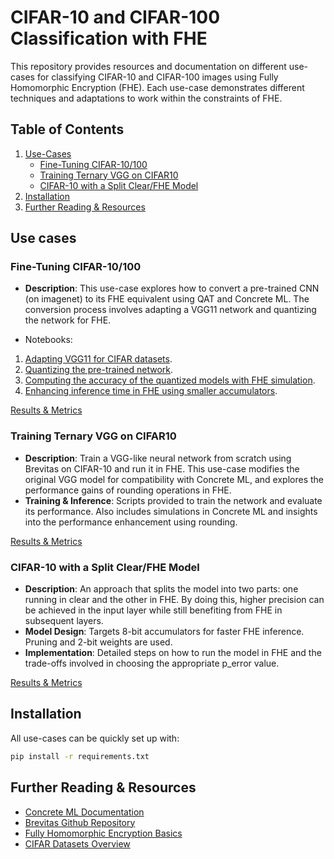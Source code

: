 # CIFAR-10 and CIFAR-100 Classification with FHE

This repository provides resources and documentation on different use-cases for classifying CIFAR-10 and CIFAR-100 images using Fully Homomorphic Encryption (FHE). Each use-case demonstrates different techniques and adaptations to work within the constraints of FHE.

## Table of Contents
1. [Use-Cases](#use-cases)
   - [Fine-Tuning CIFAR-10/100](#fine-tuning-cifar-10100)
   - [Training Ternary VGG on CIFAR10](#training-ternary-vgg-on-cifar10)
   - [CIFAR-10 with a Split Clear/FHE Model](#cifar-10-with-a-split-clearfhe-model)
2. [Installation](#installation)
3. [Further Reading & Resources](#further-reading--resources)

## Use cases

### Fine-Tuning CIFAR-10/100

- **Description**: This use-case explores how to convert a pre-trained CNN (on imagenet) to its FHE equivalent using QAT and Concrete ML. The conversion process involves adapting a VGG11 network and quantizing the network for FHE.

- Notebooks:
1. [Adapting VGG11 for CIFAR datasets](cifar_brevitas_finetuning/FromImageNetToCifar.ipynb).
2. [Quantizing the pre-trained network](cifar_brevitas_finetuning/CifarQuantizationAwareTraining.ipynb).
3. [Computing the accuracy of the quantized models with FHE simulation](cifar_brevitas_finetuning/CifarInFhe.ipynb).
4. [Enhancing inference time in FHE using smaller accumulators](cifar_brevitas_finetuning/CifarInFheWithSmallerAccumulators.ipynb).

[Results & Metrics](cifar_brevitas_finetuning/README.md#results)

### Training Ternary VGG on CIFAR10

- **Description**: Train a VGG-like neural network from scratch using Brevitas on CIFAR-10 and run it in FHE. This use-case modifies the original VGG model for compatibility with Concrete ML, and explores the performance gains of rounding operations in FHE.
- **Training & Inference**: Scripts provided to train the network and evaluate its performance. Also includes simulations in Concrete ML and insights into the performance enhancement using rounding.

[Results & Metrics](cifar_brevitas_training/README.md#Accuracy_/and_/performance)

### CIFAR-10 with a Split Clear/FHE Model

- **Description**: An approach that splits the model into two parts: one running in clear and the other in FHE. By doing this, higher precision can be achieved in the input layer while still benefiting from FHE in subsequent layers.
- **Model Design**: Targets 8-bit accumulators for faster FHE inference. Pruning and 2-bit weights are used.
- **Implementation**: Detailed steps on how to run the model in FHE and the trade-offs involved in choosing the appropriate p_error value.

[Results & Metrics](cifar_brevitas_with_model_splitting/README.md#results)

## Installation

All use-cases can be quickly set up with:

```bash
pip install -r requirements.txt
```

## Further Reading & Resources

- [Concrete ML Documentation](https://docs.zama.ai/concrete-ml/)
- [Brevitas Github Repository](https://github.com/Xilinx/brevitas)
- [Fully Homomorphic Encryption Basics](https://www.zama.ai/post/tfhe-deep-dive-part-1)
- [CIFAR Datasets Overview](https://www.cs.toronto.edu/~kriz/cifar.html)
